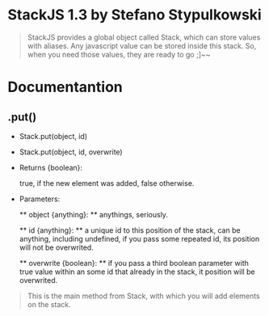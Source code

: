# StackJS 1.3 by Stefano Stypulkowski

>StackJS provides a global object called Stack, which can store values with aliases.
>Any javascript value can be stored inside this stack.
>So, when you need those values, they are ready to go ;]~~

Documentantion
==============

.put()
------

* Stack.put(object, id)

* Stack.put(object, id, overwrite)

* Returns {boolean}:

    true, if the new element was added, false otherwise.
    
* Parameters:

    ** object {anything}: ** anythings, seriously.
    
    ** id {anything}: ** a unique id to this position of the stack, can be anything, including undefined, if you pass some repeated id, its position will not be overwrited.
    
    ** overwrite {boolean}: ** if you pass a third boolean parameter with true value within an some id that already in the stack, it position will be overwrited.

> This is the main method from Stack, with which you will add elements on the stack.

